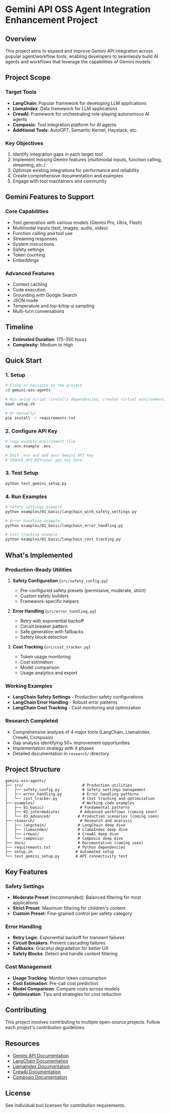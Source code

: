 # Gemini API OSS Agent Integration Enhancement Project

## Overview
This project aims to expand and improve Gemini API integration across popular agent/workflow tools, enabling developers to seamlessly build AI agents and workflows that leverage the capabilities of Gemini models.

## Project Scope

### Target Tools
- **LangChain**: Popular framework for developing LLM applications
- **LlamaIndex**: Data framework for LLM applications
- **CrewAI**: Framework for orchestrating role-playing autonomous AI agents
- **Composio**: Tool integration platform for AI agents
- **Additional Tools**: AutoGPT, Semantic Kernel, Haystack, etc.

### Key Objectives
1. Identify integration gaps in each target tool
2. Implement missing Gemini features (multimodal inputs, function calling, streaming, etc.)
3. Optimize existing integrations for performance and reliability
4. Create comprehensive documentation and examples
5. Engage with tool maintainers and community

## Gemini Features to Support

### Core Capabilities
- Text generation with various models (Gemini Pro, Ultra, Flash)
- Multimodal inputs (text, images, audio, video)
- Function calling and tool use
- Streaming responses
- System instructions
- Safety settings
- Token counting
- Embeddings

### Advanced Features
- Context caching
- Code execution
- Grounding with Google Search
- JSON mode
- Temperature and top-k/top-p sampling
- Multi-turn conversations

## Timeline
- **Estimated Duration**: 175-350 hours
- **Complexity**: Medium to High

## Quick Start

### 1. Setup
```bash
# Clone or navigate to the project
cd gemini-oss-agents

# Run setup script (installs dependencies, creates virtual environment)
bash setup.sh

# Or manually:
pip install -r requirements.txt
```

### 2. Configure API Key
```bash
# Copy example environment file
cp .env.example .env

# Edit .env and add your Gemini API key
# GOOGLE_API_KEY=your_api_key_here
```

### 3. Test Setup
```bash
python test_gemini_setup.py
```

### 4. Run Examples
```bash
# Safety settings example
python examples/01_basic/langchain_with_safety_settings.py

# Error handling example
python examples/01_basic/langchain_error_handling.py

# Cost tracking example
python examples/01_basic/langchain_cost_tracking.py
```

## What's Implemented

### Production-Ready Utilities

1. **Safety Configuration** (`src/safety_config.py`)
   - Pre-configured safety presets (permissive, moderate, strict)
   - Custom safety builders
   - Framework-specific helpers

2. **Error Handling** (`src/error_handling.py`)
   - Retry with exponential backoff
   - Circuit breaker pattern
   - Safe generation with fallbacks
   - Safety block detection

3. **Cost Tracking** (`src/cost_tracker.py`)
   - Token usage monitoring
   - Cost estimation
   - Model comparison
   - Usage analytics and export

### Working Examples

- **LangChain Safety Settings** - Production safety configurations
- **LangChain Error Handling** - Robust error patterns
- **LangChain Cost Tracking** - Cost monitoring and optimization

### Research Completed

- Comprehensive analysis of 4 major tools (LangChain, LlamaIndex, CrewAI, Composio)
- Gap analysis identifying 50+ improvement opportunities
- Implementation strategy with 4 phases
- Detailed documentation in `research/` directory

## Project Structure

```
gemini-oss-agents/
├── src/                          # Production utilities
│   ├── safety_config.py          # Safety settings management
│   ├── error_handling.py         # Error handling patterns
│   └── cost_tracker.py           # Cost tracking and optimization
├── examples/                     # Working code examples
│   ├── 01_basic/                # Fundamental patterns
│   ├── 02_intermediate/         # Advanced workflows (coming soon)
│   └── 03_advanced/            # Production scenarios (coming soon)
├── research/                    # Research and analysis
│   ├── langchain/              # LangChain deep dive
│   ├── llamaindex/             # LlamaIndex deep dive
│   ├── crewai/                 # CrewAI deep dive
│   └── composio/               # Composio deep dive
├── docs/                       # Documentation (coming soon)
├── requirements.txt            # Python dependencies
├── setup.sh                   # Automated setup
└── test_gemini_setup.py       # API connectivity test
```

## Key Features

### Safety Settings
- **Moderate Preset** (recommended): Balanced filtering for most applications
- **Strict Preset**: Maximum filtering for children's content
- **Custom Preset**: Fine-grained control per safety category

### Error Handling
- **Retry Logic**: Exponential backoff for transient failures
- **Circuit Breakers**: Prevent cascading failures
- **Fallbacks**: Graceful degradation for better UX
- **Safety Blocks**: Detect and handle content filtering

### Cost Management
- **Usage Tracking**: Monitor token consumption
- **Cost Estimation**: Pre-call cost prediction
- **Model Comparison**: Compare costs across models
- **Optimization**: Tips and strategies for cost reduction

## Contributing
This project involves contributing to multiple open-source projects. Follow each project's contribution guidelines.

## Resources
- [Gemini API Documentation](https://ai.google.dev/docs)
- [LangChain Documentation](https://python.langchain.com/)
- [LlamaIndex Documentation](https://docs.llamaindex.ai/)
- [CrewAI Documentation](https://docs.crewai.com/)
- [Composio Documentation](https://docs.composio.dev/)

## License
See individual tool licenses for contribution requirements.
